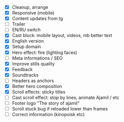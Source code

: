 * [x] Cleanup, arrange
* [x] Responsive (mobile)
* [x] Content updates from tg
* [ ] Trailer
* [ ] EN/RU switch
* [x] Cast block: mobile layout, videos, mb better text
* [x] English version
* [x] Setup domain
* [x] Hero effect: fire (lighting faces)
* [ ] Meta informations / SEO
* [x] Improve stills quality
* [x] Feedback
* [x] Soundtracks
* [ ] Headers as anchors
* [x] Better hero composition
* [x] Scroll effects: sticky titles
* [ ] Cast scroll effect: stop by lines, animate Ajamil / etc
* [ ] Footer logo "The story of ajamil"
* [ ] Scroll stuck bug if reloaded lower than frames
* [ ] Correct information (kinopoisk etc)
